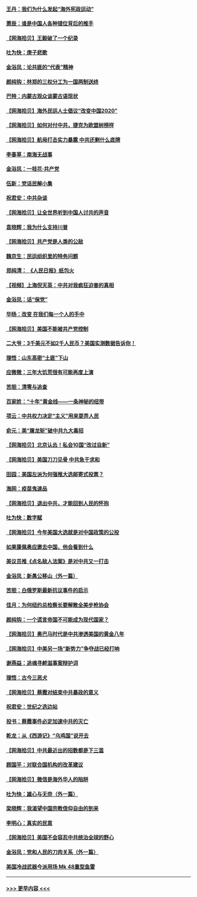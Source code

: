 #### [王丹：我们为什么发起“海外宪政运动”](../pages/nsc993/n12380286.md?t=09051202) 
#### [萧辰：谁是中国人各种错位背后的推手](../pages/nsc993/n12379800.md?t=09051202) 
#### [【网海拾贝】王毅破了一个纪录](../pages/nsc993/n12379251.md?t=09051202) 
#### [吐为快：庚子悲歌](../pages/nsc993/n12378821.md?t=09051202) 
#### [金浴凤：论共匪的“代表”精神](../pages/nsc993/n12377546.md?t=09051202) 
#### [颜纯钩：林郑的三权分工为一国两制送终](../pages/nsc993/n12377306.md?t=09051202) 
#### [巴特：内蒙古观众谈蒙古语现状](../pages/nsc993/n12376923.md?t=09051202) 
#### [【网海拾贝】海外民运人士倡议“改变中国2020”](../pages/nsc993/n12376682.md?t=09051202) 
#### [【网海拾贝】如何对付中共，捷克为欧盟树榜样](../pages/nsc993/n12374209.md?t=09051202) 
#### [【网海拾贝】航母打击实力暴露 中共还剩什么底牌](../pages/nsc993/n12371825.md?t=09051202) 
#### [李春草：南海无战事](../pages/nsc993/n12371159.md?t=09051202) 
#### [金浴凤：一枝花·共产党](../pages/nsc993/n12368757.md?t=09051202) 
#### [伍新：党话民解小集](../pages/nsc993/n12366907.md?t=09051202) 
#### [祝君安：中共杂谈](../pages/nsc993/n12366076.md?t=09051202) 
#### [【网海拾贝】让全世界听到中国人讨共的声音](../pages/nsc993/n12365569.md?t=09051202) 
#### [袁晓辉：我为什么支持川普](../pages/nsc993/n12362670.md?t=09051202) 
#### [【网海拾贝】共产党是人类的公敌](../pages/nsc993/n12363182.md?t=09051202) 
#### [魏京生：民运组织里的特务问题](../pages/nsc993/n12363010.md?t=09051202) 
#### [郑纯清： 《人民日报》纸包火](../pages/nsc993/n12362706.md?t=09051202) 
#### [【视频】上海倪天英：中共对我疯狂迫害的真相](../pages/nsc993/n12356341.md?t=09051202) 
#### [金浴凤：话“保党”](../pages/nsc993/n12361867.md?t=09051202) 
#### [华旸：改变 在我们每一个人的手中](../pages/nsc993/n12361774.md?t=09051202) 
#### [【网海拾贝】美国不能被共产党控制](../pages/nsc993/n12360271.md?t=09051202) 
#### [二大爷：3千美元不如2千人民币？美国实测数据告诉你！](../pages/nsc993/n12358563.md?t=09051202) 
#### [理悟：山东高密“土匪”下山](../pages/nsc993/n12358535.md?t=09051202) 
#### [应微微：三年大饥荒很有可能再度上演](../pages/nsc993/n12358523.md?t=09051202) 
#### [苦胆：清零与追查](../pages/nsc993/n12358501.md?t=09051202) 
#### [百家姓：“十年”黄金线——一条神秘的纽带](../pages/nsc993/n12358319.md?t=09051202) 
#### [项云：中共权力决定“主义”用来耍弄人民](../pages/nsc993/n12358172.md?t=09051202) 
#### [俞元：美“屠龙斩”破中共九大毒招](../pages/nsc993/n12357822.md?t=09051202) 
#### [【网海拾贝】北京认怂！私会10国“改过自新”](../pages/nsc993/n12357784.md?t=09051202) 
#### [【网海拾贝】美国刀刀见骨 中共急于求和](../pages/nsc993/n12355511.md?t=09051202) 
#### [田园：美国左派为何强推大选邮寄式投票？](../pages/nsc993/n12352963.md?t=09051202) 
#### [海网：疫苗鬼速品](../pages/nsc993/n12354438.md?t=09051202) 
#### [【网海拾贝】退出中共，才能回到人民的怀抱](../pages/nsc993/n12352634.md?t=09051202) 
#### [吐为快：数字赋](../pages/nsc993/n12352317.md?t=09051202) 
#### [【网海拾贝】今年美国大选就是对中国政策的公投](../pages/nsc993/n12350973.md?t=09051202) 
#### [如果蓬佩奥应邀去中国，他会看到什么](../pages/nsc993/n12350945.md?t=09051202) 
#### [美议员推《点名敌人法案》是对中共又一打击](../pages/nsc993/n12350765.md?t=09051202) 
#### [金浴凤：新愚公移山（外一篇）](../pages/nsc993/n12350253.md?t=09051202) 
#### [苦胆：白俄罗斯最新抗议事件的启示](../pages/nsc993/n12349989.md?t=09051202) 
#### [佳月：为何纽约总检察长要解散全美步枪协会](../pages/nsc993/n12349939.md?t=09051202) 
#### [颜纯钩：一个谎言帝国不可能成为现代国家？](../pages/nsc993/n12349898.md?t=09051202) 
#### [【网海拾贝】奥巴马时代是中共渗透美国的黄金八年](../pages/nsc993/n12349284.md?t=09051202) 
#### [【网海拾贝】中美另一场“新势力”争夺战已经打响](../pages/nsc993/n12346998.md?t=09051202) 
#### [谢燕益：追魂寻衅滋事案辩护词](../pages/nsc993/n12346892.md?t=09051202) 
#### [理悟：古今三恶犬](../pages/nsc993/n12345190.md?t=09051202) 
#### [【网海拾贝】蔡霞对结束中共暴政的意义](../pages/nsc993/n12344263.md?t=09051202) 
#### [祝君安：世纪之选边站](../pages/nsc993/n12342382.md?t=09051202) 
#### [投书：蔡霞事件必定加速中共的灭亡](../pages/nsc993/n12341881.md?t=09051202) 
#### [乾龙：从《西游记》“乌鸡国”说开去](../pages/nsc993/n12341690.md?t=09051202) 
#### [【网海拾贝】中共最近出的招数都是下三滥](../pages/nsc993/n12341593.md?t=09051202) 
#### [顾国平：对联合国机构的改革建议](../pages/nsc993/n12339928.md?t=09051202) 
#### [【网海拾贝】微信是海外华人的陷阱](../pages/nsc993/n12338868.md?t=09051202) 
#### [吐为快：雄心与无奈（外一篇）](../pages/nsc993/n12338132.md?t=09051202) 
#### [梁晓辉：我渴望中国宗教信仰自由的到来](../pages/nsc993/n12336657.md?t=09051202) 
#### [李明心：真实的民意](../pages/nsc993/n12336089.md?t=09051202) 
#### [【网海拾贝】美国不会容忍中共统治全球的野心](../pages/nsc993/n12336063.md?t=09051202) 
#### [金浴凤：党和人民的刀肉关系（外一篇）](../pages/nsc993/n12335834.md?t=09051202) 
#### [美国冷战武器今派用场 Mk 48重型鱼雷](../pages/nsc993/n12335354.md?t=09051202) 

----
#### [ >>> 更早内容 <<< ](../indexes/nsc993-earlier.md)

